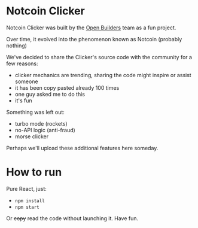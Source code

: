 # Notcoin Clicker

Notcoin Clicker was built by the [Open Builders](https://openbuilders.xyz) team as a fun project.

Over time, it evolved into the phenomenon known as Notcoin (probably nothing)

We've decided to share the Clicker's source code with the community for a few reasons:
- clicker mechanics are trending, sharing the code might inspire or assist someone
- it has been copy pasted already 100 times
- one guy asked me to do this
- it's fun

Something was left out:
- turbo mode (rockets)
- no-API logic (anti-fraud)
- morse clicker

Perhaps we'll upload these additional features here someday.

# How to run

Pure React, just:
- `npm install`
- `npm start`

Or ~~copy~~ read the code without launching it.
Have fun.